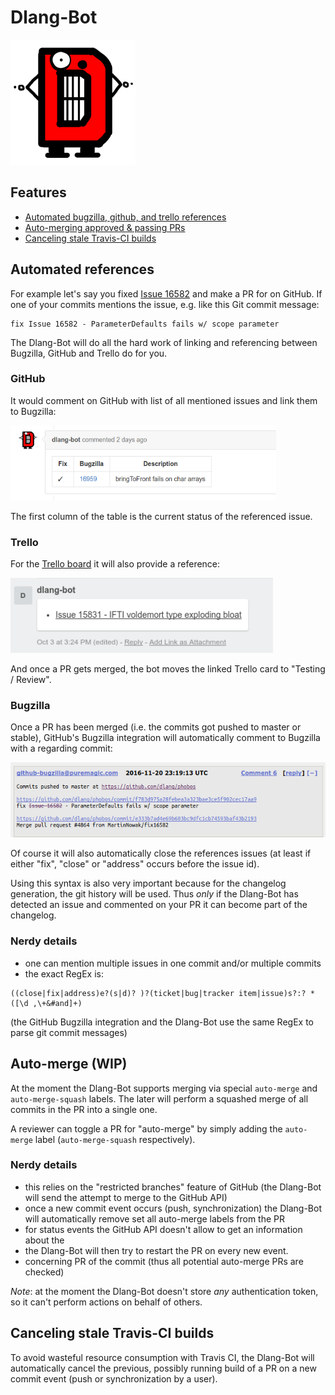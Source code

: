 # Dlang-Bot

<img alt="dlang-bot" height="200px" src="public/img/dlang_bot.png" />

Features
--------

- [Automated bugzilla, github, and trello references](#automated-references)
- [Auto-merging approved & passing PRs](#auto-merge)
- [Canceling stale Travis-CI builds](#canceling-stale)


<a name="automated-references" />

Automated references
--------------------

For example let's say you fixed [Issue 16582](https://issues.dlang.org/show_bug.cgi?id=16582)
and make a PR for on GitHub.
If one of your commits mentions the issue, e.g. like this Git commit message:

```
fix Issue 16582 - ParameterDefaults fails w/ scope parameter
```

The Dlang-Bot will do all the hard work of linking and referencing
between Bugzilla, GitHub and Trello do for you.

### GitHub

It would comment on GitHub with list of all mentioned issues and link them to Bugzilla:

<img alt="dlang-bot-github" height="120px" src="public/img/dlang_bot_github_comment.png" />

The first column of the table is the current status of the referenced issue.

### Trello

For the [Trello board](https://trello.com/b/XoFjxiqG/active) it will also provide a
reference:

<img alt="dlang-bot-trello" height="120px" src="public/img/dlang_bot_trello_comment.png" />

And once a PR gets merged, the bot moves the linked Trello card to "Testing / Review".

### Bugzilla

Once a PR has been merged (i.e. the commits got pushed to master or stable),
GitHub's Bugzilla integration will automatically comment to Bugzilla with a regarding commit:

<img alt="dlang-bot-bugzilla" height="120px" src="public/img/dlang_bot_bugzilla_comment.png" />

Of course it will also automatically close the references issues (at least if either
"fix", "close" or "address" occurs before the issue id).

Using this syntax is also very important because for the changelog generation, the
git history will be used. Thus _only_ if the Dlang-Bot has detected an issue
and commented on your PR it can become part of the changelog.

### Nerdy details

- one can mention multiple issues in one commit and/or multiple commits
- the exact RegEx is:

```
((close|fix|address)e?(s|d)? )?(ticket|bug|tracker item|issue)s?:? *([\d ,\+&#and]+)
```

(the GitHub Bugzilla integration and the Dlang-Bot use the same RegEx to parse
git commit messages)

<a name="auto-merge" />

Auto-merge (WIP)
---------------

At the moment the Dlang-Bot supports merging via special `auto-merge` and
`auto-merge-squash` labels. The later will perform a squashed merge of all commits
in the PR into a single one.

A reviewer can toggle a PR for "auto-merge" by simply adding the `auto-merge` label
(`auto-merge-squash` respectively).


### Nerdy details

- this relies on the "restricted branches" feature of GitHub (the Dlang-Bot will
send the attempt to merge to the GitHub API)
- once a new commit event occurs (push, synchronization) the Dlang-Bot will
automatically remove set all auto-merge labels from the PR
- for status events the GitHub API doesn't allow to get an information about the
- the Dlang-Bot will then try to restart the PR on every new event.
- concerning PR of the commit (thus all potential auto-merge PRs are checked)

_Note_: at the moment the Dlang-Bot doesn't store _any_ authentication token, so
it can't perform actions on behalf of others.

<a name="canceling-state" />

Canceling stale Travis-CI builds
--------------------------------

To avoid wasteful resource consumption with Travis CI,
the Dlang-Bot will automatically cancel the previous, possibly running build of
a PR on a new commit event (push or synchronization by a user).
